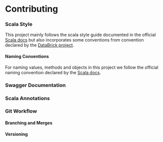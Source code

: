 # Contributing


### Scala Style
This project mainly follows the scala style guide documented in the official [Scala docs](http://docs.scala-lang.org/style/naming-conventions.html) but also incorporates some conventions from convention declared by the [DataBrick project](https://github.com/databricks/scala-style-guide).


#### Naming Conventions
For naming values, methods and objects in this project we follow the official naming convention declared by the [Scala docs](http://docs.scala-lang.org/style/naming-conventions.html). 

### Swagger Documentation


### Scala Annotations

### Git Workflow

#### Branching and Merges

#### Versioning
